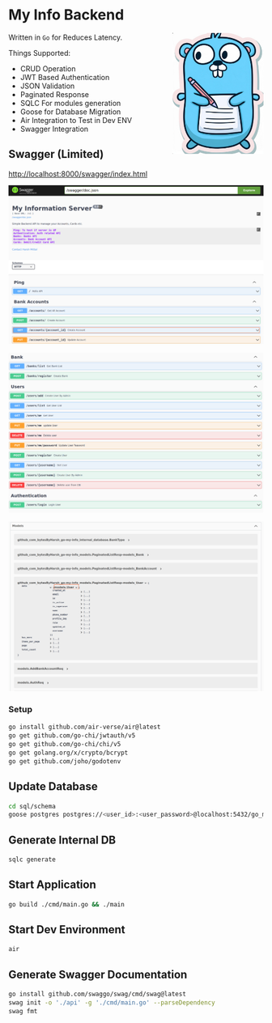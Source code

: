 # My Info Backend

<img align="right" width="180px" src="https://github.com/bytesByHarsh/go-my-info/blob/master/docs/assets/logo.png?raw=true">

Written in `Go` for Reduces Latency.

Things Supported:
 - CRUD Operation
 - JWT Based Authentication
 - JSON Validation
 - Paginated Response
 - SQLC For modules generation
 - Goose for Database Migration
 - Air Integration to Test in Dev ENV
 - Swagger Integration

## Swagger (Limited)
[http://localhost:8000/swagger/index.html](http://localhost:8000/swagger/index.html)

![Swagger Documentation](/docs/assets/swagger_1.png)

![Swagger Documentation](/docs/assets/swagger_2.png)

![Swagger Documentation of Models](/docs/assets/swagger_3.png)

### Setup

```bash
go install github.com/air-verse/air@latest
go get github.com/go-chi/jwtauth/v5
go get github.com/go-chi/chi/v5
go get golang.org/x/crypto/bcrypt
go get github.com/joho/godotenv
```

## Update Database

```bash
cd sql/schema
goose postgres postgres://<user_id>:<user_password>@localhost:5432/go_my_info up
```

## Generate Internal DB

```bash
sqlc generate
```

## Start Application

```bash
go build ./cmd/main.go && ./main
```

## Start Dev Environment

```bash
air
```

## Generate Swagger Documentation

```bash
go install github.com/swaggo/swag/cmd/swag@latest
swag init -o './api' -g './cmd/main.go' --parseDependency
swag fmt
```